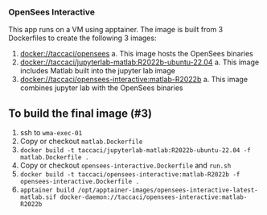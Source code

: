 ### OpenSees Interactive

This app runs on a VM using apptainer. The image is built from 3 Dockerfiles to create the following 3 images:

1. [docker://taccaci/opensees](https://github.com/TACC/WMA-Tapis-Templates/blob/main/applications/opensees-express/opensees-interactive.Dockerfile)
    a. This image hosts the OpenSees binaries
2. [docker://taccaci/jupyterlab-matlab:R2022b-ubuntu-22.04](https://github.com/TACC/WMA-Tapis-Templates/blob/main/applications/opensees-interactive/matlab.Dockerfile)
    a. This image includes Matlab built into the jupyter lab image
3. [docker://taccaci/opensees-interactive:matlab-R2022b](https://github.com/TACC/WMA-Tapis-Templates/blob/main/applications/opensees-interactive/Dockerfile)
    a. This image combines jupyter lab with the OpenSees binaries

## To build the final image (#3)
1. ssh to `wma-exec-01`
2. Copy or checkout `matlab.Dockerfile`
3. `docker build -t taccaci/jupyterlab-matlab:R2022b-ubuntu-22.04 -f matlab.Dockerfile .`
4. Copy or checkout `opensees-interactive.Dockerfile` and `run.sh`
5. `docker build -t taccaci/opensees-interactive:matlab-R2022b -f opensees-interactive.Dockerfile .`
6. `apptainer build /opt/apptainer-images/opensees-interactive-latest-matlab.sif docker-daemon://taccaci/opensees-interactive:matlab-R2022b`
